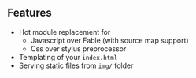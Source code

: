 ## Features

* Hot module replacement for
    * Javascript over Fable (with source map support)
    * Css over stylus preprocessor
* Templating of your `index.html`
* Serving static files from `img/` folder
